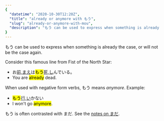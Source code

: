 ```yaml
---
{
  "datetime": "2020-10-30T12:20Z",
  "title": "already or anymore with もう",
  "slug": "already-or-anymore-with-mou",
  "description": "もう can be used to express when something is already the case, or will not be the case again."
}
---
```

<span lang="ja">もう</span> can be used to express when something is already the
case, or will not be the case again.

Consider this famous line from Fist of the North Star:

- <span lang="ja">お[前,まえ](r)は<mark>もう</mark>[死,し](r)んでいる。</span>
- You are <mark>already</mark> dead.

When used with negative form verbs, <span lang="ja">もう</span> means _anymore_. Example:

- <span lang="ja"><mark>もう</mark>[行,い](r)かない</span>
- I won't go <mark>anymore</mark>.

<span lang="ja">もう</span> is often contrasted with <span lang="ja">まだ</span>.
See the [notes on <span lang="ja">まだ</span>](not-yet-or-still-with-mada).
